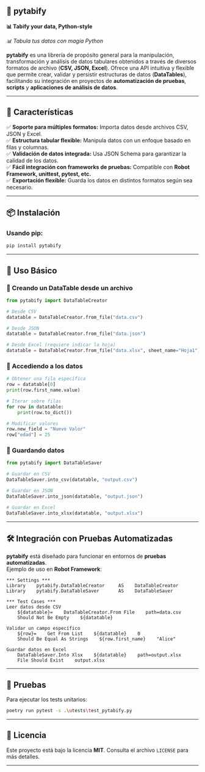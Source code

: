 ## 📌 pytabify

**📊 Tabify your data, Python-style**  

*📊 Tabula tus datos con magia Python*

**pytabify** es una librería de propósito general para la manipulación, transformación y análisis de datos tabulares obtenidos a través de diversos formatos de archivo (**CSV, JSON, Excel**). Ofrece una API intuitiva y flexible que permite crear, validar y persistir estructuras de datos (**DataTables**), facilitando su integración en proyectos de **automatización de pruebas**, **scripts** y **aplicaciones de análisis de datos**.

---

## 🚀 Características

✅ **Soporte para múltiples formatos:** Importa datos desde archivos CSV, JSON y Excel.  
✅ **Estructura tabular flexible:** Manipula datos con un enfoque basado en filas y columnas.  
✅ **Validación de datos integrada:** Usa JSON Schema para garantizar la calidad de los datos.  
✅ **Fácil integración con frameworks de pruebas:** Compatible con **Robot Framework, unittest, pytest, etc.**  
✅ **Exportación flexible:** Guarda los datos en distintos formatos según sea necesario.  

---

## 📦 Instalación

### Usando pip:
```sh
pip install pytabify
```

---

## 📖 Uso Básico

### 📌 Creando un DataTable desde un archivo
```python
from pytabify import DataTableCreator

# Desde CSV
datatable = DataTableCreator.from_file("data.csv")

# Desde JSON
datatable = DataTableCreator.from_file("data.json")

# Desde Excel (requiere indicar la hoja)
datatable = DataTableCreator.from_file("data.xlsx", sheet_name="Hoja1")
```

### 📌 Accediendo a los datos
```python
# Obtener una fila específica
row = datatable[0]  
print(row.first_name.value)

# Iterar sobre filas
for row in datatable:
    print(row.to_dict())

# Modificar valores
row.new_field = "Nuevo Valor"
row["edad"] = 25
```

### 📌 Guardando datos
```python
from pytabify import DataTableSaver

# Guardar en CSV
DataTableSaver.into_csv(datatable, "output.csv")

# Guardar en JSON
DataTableSaver.into_json(datatable, "output.json")

# Guardar en Excel
DataTableSaver.into_xlsx(datatable, "output.xlsx")
```

---

## 🛠️ Integración con Pruebas Automatizadas

**pytabify** está diseñado para funcionar en entornos de **pruebas automatizadas**.  
Ejemplo de uso en **Robot Framework**:

```robot
*** Settings ***
Library    pytabify.DataTableCreator     AS    DataTableCreator
Library    pytabify.DataTableSaver       AS    DataTableSaver

*** Test Cases ***
Leer datos desde CSV
    ${datatable}=    DataTableCreator.From File    path=data.csv
    Should Not Be Empty    ${datatable}

Validar un campo específico
    ${row}=    Get From List    ${datatable}    0
    Should Be Equal As Strings    ${row.first_name}    "Alice"

Guardar datos en Excel
    DataTableSaver.Into Xlsx    ${datatable}    path=output.xlsx
    File Should Exist    output.xlsx
```

---

## 🧪 Pruebas

Para ejecutar los tests unitarios:

```sh
poetry run pytest -s .\utests\test_pytabify.py
```

---

## 📜 Licencia

Este proyecto está bajo la licencia **MIT**. Consulta el archivo `LICENSE` para más detalles.

---
